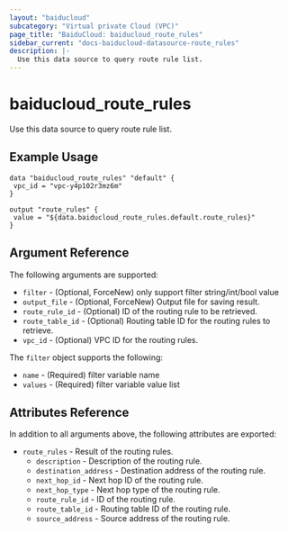 ```yaml
---
layout: "baiducloud"
subcategory: "Virtual private Cloud (VPC)"
page_title: "BaiduCloud: baiducloud_route_rules"
sidebar_current: "docs-baiducloud-datasource-route_rules"
description: |-
  Use this data source to query route rule list.
---
```


# baiducloud_route_rules

Use this data source to query route rule list.

## Example Usage

```hcl
data "baiducloud_route_rules" "default" {
 vpc_id = "vpc-y4p102r3mz6m"
}

output "route_rules" {
 value = "${data.baiducloud_route_rules.default.route_rules}"
}
```

## Argument Reference

The following arguments are supported:

* `filter` - (Optional, ForceNew) only support filter string/int/bool value
* `output_file` - (Optional, ForceNew) Output file for saving result.
* `route_rule_id` - (Optional) ID of the routing rule to be retrieved.
* `route_table_id` - (Optional) Routing table ID for the routing rules to retrieve.
* `vpc_id` - (Optional) VPC ID for the routing rules.

The `filter` object supports the following:

* `name` - (Required) filter variable name
* `values` - (Required) filter variable value list

## Attributes Reference

In addition to all arguments above, the following attributes are exported:

* `route_rules` - Result of the routing rules.
  * `description` - Description of the routing rule.
  * `destination_address` - Destination address of the routing rule.
  * `next_hop_id` - Next hop ID of the routing rule.
  * `next_hop_type` - Next hop type of the routing rule.
  * `route_rule_id` - ID of the routing rule.
  * `route_table_id` - Routing table ID of the routing rule.
  * `source_address` - Source address of the routing rule.



